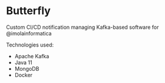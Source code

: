 # Butterfly
Custom CI/CD notification managing Kafka-based software for @imolainformatica

Technologies used:
- Apache Kafka
- Java 11
- MongoDB
- Docker
